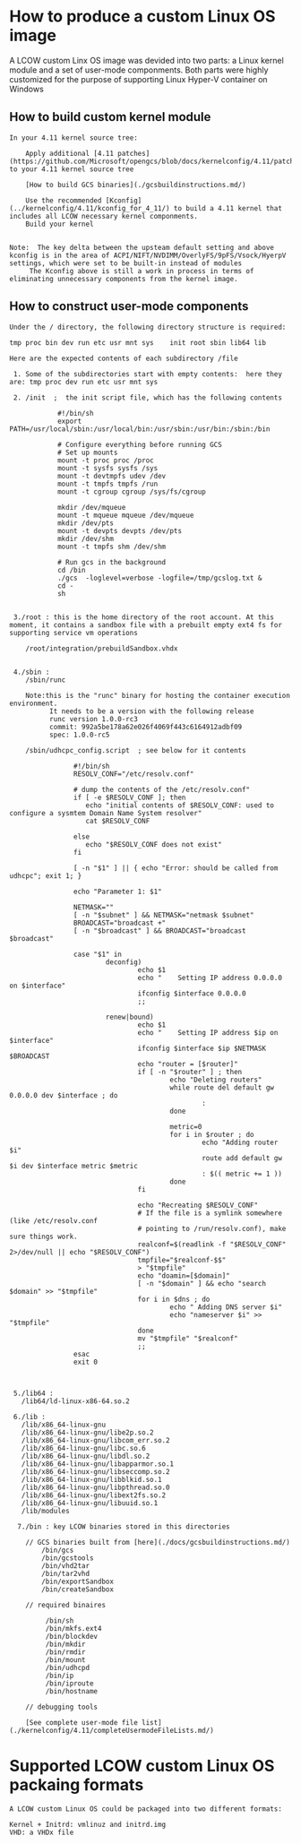 

# How to produce a custom Linux OS image

A LCOW custom Linx OS image was devided into two parts: a Linux kernel module and a set of user-mode componments. Both parts were highly customized for the purpose of supporting Linux Hyper-V container on Windows


## How to build custom kernel module

    In your 4.11 kernel source tree:

        Apply additional [4.11 patches](https://github.com/Microsoft/opengcs/blob/docs/kernelconfig/4.11/patches_readme.md) to your 4.11 kernel source tree 

        [How to build GCS binaries](./gcsbuildinstructions.md/)

        Use the recommended [Kconfig](../kernelconfig/4.11/kconfig_for_4_11/) to build a 4.11 kernel that includes all LCOW necessary kernel componments.
        Build your kernel 


    Note:  The key delta between the upsteam default setting and above kconfig is in the area of ACPI/NIFT/NVDIMM/OverlyFS/9pFS/Vsock/HyerpV settings, which were set to be built-in instead of modules
         The Kconfig above is still a work in process in terms of eliminating unnecessary components from the kernel image. 

## How to construct user-mode components

    Under the / directory, the following directory structure is required:

    tmp proc bin dev run etc usr mnt sys    init root sbin lib64 lib      

    Here are the expected contents of each subdirectory /file
     
     1. Some of the subdirectories start with empty contents:  here they are: tmp proc dev run etc usr mnt sys 

     2. /init  ;  the init script file, which has the following contents

                #!/bin/sh
                export PATH=/usr/local/sbin:/usr/local/bin:/usr/sbin:/usr/bin:/sbin:/bin

                # Configure everything before running GCS
                # Set up mounts
                mount -t proc proc /proc
                mount -t sysfs sysfs /sys
                mount -t devtmpfs udev /dev
                mount -t tmpfs tmpfs /run
                mount -t cgroup cgroup /sys/fs/cgroup

                mkdir /dev/mqueue
                mount -t mqueue mqueue /dev/mqueue
                mkdir /dev/pts
                mount -t devpts devpts /dev/pts
                mkdir /dev/shm
                mount -t tmpfs shm /dev/shm

                # Run gcs in the background
                cd /bin
                ./gcs  -loglevel=verbose -logfile=/tmp/gcslog.txt &
                cd -
                sh


     3./root : this is the home directory of the root account. At this moment, it contains a sandbox file with a prebuilt empty ext4 fs for supporting service vm operations
        
        /root/integration/prebuildSandbox.vhdx


     4./sbin : 
        /sbin/runc  

        Note:this is the "runc" binary for hosting the container execution environment. 
              It needs to be a version with the following release
              runc version 1.0.0-rc3
              commit: 992a5be178a62e026f4069f443c6164912adbf09
              spec: 1.0.0-rc5

        /sbin/udhcpc_config.script  ; see below for it contents
                             
                    #!/bin/sh
                    RESOLV_CONF="/etc/resolv.conf"

                    # dump the contents of the /etc/resolv.conf"
                    if [ -e $RESOLV_CONF ]; then
                       echo "initial contents of $RESOLV_CONF: used to configure a sysmtem Domain Name System resolver"
                       cat $RESOLV_CONF

                    else
                       echo "$RESOLV_CONF does not exist"
                    fi

                    [ -n "$1" ] || { echo "Error: should be called from udhcpc"; exit 1; }

                    echo "Parameter 1: $1"

                    NETMASK=""
                    [ -n "$subnet" ] && NETMASK="netmask $subnet"
                    BROADCAST="broadcast +"
                    [ -n "$broadcast" ] && BROADCAST="broadcast $broadcast"

                    case "$1" in
                            deconfig)
                                    echo $1
                                    echo "    Setting IP address 0.0.0.0 on $interface"
                                    ifconfig $interface 0.0.0.0
                                    ;;

                            renew|bound)
                                    echo $1
                                    echo "    Setting IP address $ip on $interface"
                                    ifconfig $interface $ip $NETMASK $BROADCAST
                                    echo "router = [$router]"
                                    if [ -n "$router" ] ; then
                                            echo "Deleting routers"
                                            while route del default gw 0.0.0.0 dev $interface ; do
                                                    :
                                            done

                                            metric=0
                                            for i in $router ; do
                                                    echo "Adding router $i"
                                                    route add default gw $i dev $interface metric $metric
                                                    : $(( metric += 1 ))
                                            done
                                    fi

                                    echo "Recreating $RESOLV_CONF"
                                    # If the file is a symlink somewhere (like /etc/resolv.conf
                                    # pointing to /run/resolv.conf), make sure things work.
                                    realconf=$(readlink -f "$RESOLV_CONF" 2>/dev/null || echo "$RESOLV_CONF")
                                    tmpfile="$realconf-$$"
                                    > "$tmpfile"
                                    echo "doamin=[$domain]"
                                    [ -n "$domain" ] && echo "search $domain" >> "$tmpfile"
                                    for i in $dns ; do
                                            echo " Adding DNS server $i"
                                            echo "nameserver $i" >> "$tmpfile"
                                    done
                                    mv "$tmpfile" "$realconf"
                                    ;;
                    esac
                    exit 0



     5./lib64 :
       /lib64/ld-linux-x86-64.so.2

     6./lib : 
       /lib/x86_64-linux-gnu
       /lib/x86_64-linux-gnu/libe2p.so.2
       /lib/x86_64-linux-gnu/libcom_err.so.2
       /lib/x86_64-linux-gnu/libc.so.6
       /lib/x86_64-linux-gnu/libdl.so.2
       /lib/x86_64-linux-gnu/libapparmor.so.1
       /lib/x86_64-linux-gnu/libseccomp.so.2
       /lib/x86_64-linux-gnu/libblkid.so.1
       /lib/x86_64-linux-gnu/libpthread.so.0
       /lib/x86_64-linux-gnu/libext2fs.so.2
       /lib/x86_64-linux-gnu/libuuid.so.1
       /lib/modules

      7./bin : key LCOW binaries stored in this directories
        
        // GCS binaries built from [here](./docs/gcsbuildinstructions.md/)
            /bin/gcs
            /bin/gcstools
            /bin/vhd2tar
            /bin/tar2vhd
            /bin/exportSandbox
            /bin/createSandbox

        // required binaires

             /bin/sh
             /bin/mkfs.ext4
             /bin/blockdev
             /bin/mkdir
             /bin/rmdir
             /bin/mount
             /bin/udhcpd
             /bin/ip
             /bin/iproute
             /bin/hostname

        // debugging tools

        [See complete user-mode file list](./kernelconfig/4.11/completeUsermodeFileLists.md/)

# Supported LCOW custom Linux OS packaing formats

    A LCOW custom Linux OS could be packaged into two different formats: 

    Kernel + Initrd: vmlinuz and initrd.img
    VHD: a VHDx file



